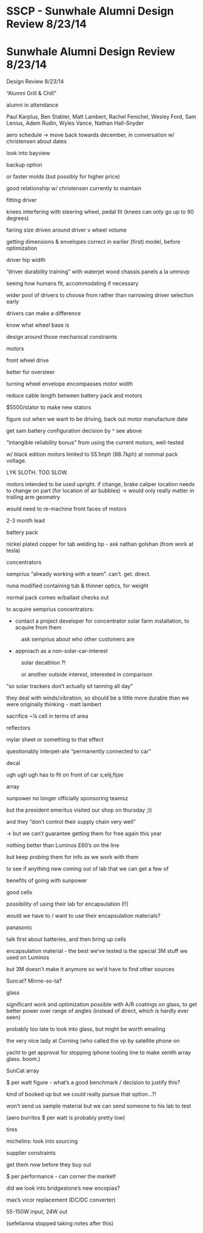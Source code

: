 # SSCP - Sunwhale Alumni Design Review 8/23/14

# Sunwhale Alumni Design Review 8/23/14

Design Review 8/23/14

“Alumni Grill & Chill”

alumni in attendance

Paul Karplus, Ben Stabler, Matt Lambert, Rachel Fenichel, Wesley Ford, Sam Lenius, Adem Rudin, Wyles Vance, Nathan Hall-Snyder

aero schedule → move back towards december, in conversation w/ christensen about dates

look into bayview

backup option

or faster molds (but possibly for higher price)

good relationship w/ christensen currently to maintain

fitting driver

knees interfering with steering wheel, pedal fit (knees can only go up to 90 degrees)

fairing size driven around driver v wheel volume

getting dimensions & envelopes correct in earlier (first) model, before optimization

driver hip width

“driver durability training” with waterjet wood chassis panels a la umnsvp

seeing how humans fit, accommodating if necessary

wider pool of drivers to choose from rather than narrowing driver selection early

drivers can make a difference

know what wheel base is

design around those mechanical constraints

motors

front wheel drive

better for oversteer

turning wheel envelope encompasses motor width

reduce cable length between battery pack and motors

$5500/stator to make new stators

figure out when we want to be driving, back out motor manufacture date

get sam battery configuration decision by ^ see above

“intangible reliability bonus” from using the current motors, well-tested

w/ black edition motors limited to 55.1mph (88.7kph) at nominal pack voltage.

LYK SLOTH. TOO SLOW.

motors intended to be used upright. if change, brake caliper location needs to change on part (for location of air bubbles) → would only really matter in trailing arm geometry

would need to re-machine front faces of motors

2-3 month lead

battery pack

nickel plated copper for tab welding bp - ask nathan golshan (from work at tesla)

concentrators

semprius “already working with a team”. can’t. get. direct.

nuna modified containing tub & thinner optics, for weight

normal pack comes w/ballast checks out

to acquire semprius concentrators:

- contact a project developer for concentrator solar farm installation, to acquire from them

          ask semprius about who other customers are

- approach as a non-solar-car-interest

          solar decathlon ?!

          or another outside interest, interested in comparison

“so solar trackers don’t actually sit tanning all day”

they deal with winds/vibration, so should be a little more durable than we were originally thinking - matt lambert

sacrifice ~¼ cell in terms of area

reflectors

mylar sheet or something to that effect

questionably interpet-ate “permanently connected to car”

decal

ugh ugh ugh has to fit on front of car s;elij;fijse

array

sunpower no longer officially sponsoring teamsz

but the president emeritus visited our shop on thursday ;))

and they “don’t control their supply chain very well”

→ but we can’t guarantee getting them for free again this year

nothing better than Luminos E60’s on the line

but keep probing them for info as we work with them

to see if anything new coming out of lab that we can get a few of

benefits of going with sunpower

good cells

possibility of using their lab for encapsulation (!!)

would we have to / want to use their encapsulation materials?

panasonic

talk first about batteries, and then bring up cells

encapsulation material - the best we’ve tested is the special 3M stuff we used on Luminos

but 3M doesn’t make it anymore so we’d have to find other sources

Suncat? Minne-so-ta?

glass

significant work and optimization possible with A/R coatings on glass, to get better power over range of angles (instead of direct, which is hardly ever seen)

probably too late to look into glass, but might be worth emailing

the very nice lady at Corning (who called the vp by satellite phone on

yacht to get approval for stopping iphone tooling line to make xenith array glass. boom.)

SunCat array

$ per watt figure - what’s a good benchmark / decision to justify this?

kind of booked up but we could really pursue that option…?!

won’t send us sample material but we can send someone to his lab to test

(aero burritos $ per watt is probably pretty low)

tires

michelins: look into sourcing

supplier constraints

get them now before they buy out

$ per performance - can corner the market!

did we look into bridgestone’s new encopias?

max’s vicor replacement (DC/DC converter)

55-150W input, 24W out

(sefelianna stopped taking notes after this)


